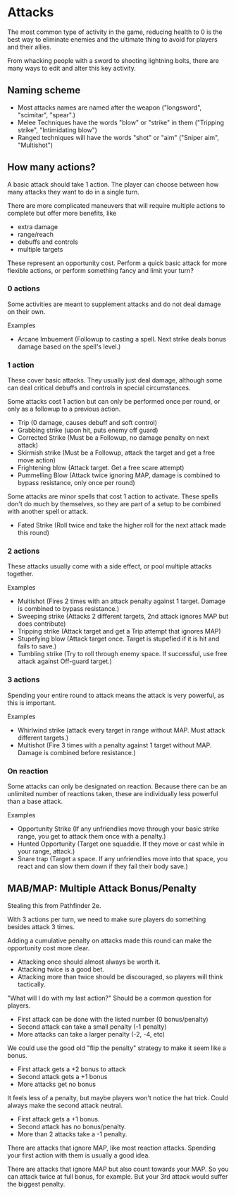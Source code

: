# Attacks
The most common type of activity in the game, reducing health to 0 is the best way to eliminate enemies and the ultimate thing to avoid for players and their allies.

From whacking people with a sword to shooting lightning bolts, there are many ways to edit and alter this key activity.

## Naming scheme
- Most attacks names are named after the weapon ("longsword", "scimitar", "spear".)
- Melee Techniques have the words "blow" or "strike" in them ("Tripping strike", "Intimidating blow")
- Ranged techniques will have the words "shot" or "aim" ("Sniper aim", "Multishot")

## How many actions?
A basic attack should take 1 action. The player can choose between how many attacks they want to do in a single turn.

There are more complicated maneuvers that will require multiple actions to complete but offer more benefits, like
- extra damage
- range/reach
- debuffs and controls
- multiple targets

These represent an opportunity cost. Perform a quick basic attack for more flexible actions, or perform something fancy and limit your turn?

### 0 actions
Some activities are meant to supplement attacks and do not deal damage on their own.

Examples
- Arcane Imbuement (Followup to casting a spell. Next strike deals bonus damage based on the spell's level.)

### 1 action
These cover basic attacks. They usually just deal damage, although some can deal critical debuffs and controls in special circumstances.

Some attacks cost 1 action but can only be performed once per round, or only as a followup to a previous action.
- Trip (0 damage, causes debuff and soft control)
- Grabbing strike (upon hit, puts enemy off guard)
- Corrected Strike (Must be a Followup, no damage penalty on next attack)
- Skirmish strike (Must be a Followup, attack the target and get a free move action)
- Frightening blow (Attack target. Get a free scare attempt)
- Pummelling Blow (Attack twice ignoring MAP, damage is combined to bypass resistance, only once per round)

Some attacks are minor spells that cost 1 action to activate. These spells don't do much by themselves, so they are part of a setup to be combined with another spell or attack.
- Fated Strike (Roll twice and take the higher roll for the next attack made this round)

### 2 actions
These attacks usually come with a side effect, or pool multiple attacks together.

Examples
- Multishot (Fires 2 times with an attack penalty against 1 target. Damage is combined to bypass resistance.)
- Sweeping strike (Attacks 2 different targets, 2nd attack ignores MAP but does contribute)
- Tripping strike (Attack target and get a Trip attempt that ignores MAP)
- Stupefying blow (Attack target once. Target is stupefied if it is hit and fails to save.)
- Tumbling strike (Try to roll through enemy space. If successful, use free attack against Off-guard target.)

### 3 actions
Spending your entire round to attack means the attack is very powerful, as this is important.

Examples
- Whirlwind strike (attack every target in range without MAP. Must attack different targets.)
- Multishot (Fire 3 times with a penalty against 1 target without MAP. Damage is combined before resistance.)

### On reaction
Some attacks can only be designated on reaction. Because there can be an unlimited number of reactions taken, these are individually less powerful than a base attack.

Examples
- Opportunity Strike (If any unfriendlies move through your basic strike range, you get to attack them once with a penalty.)
- Hunted Opportunity (Target one squaddie. If they move or cast while in your range, attack.)
- Snare trap (Target a space. If any unfriendlies move into that space, you react and can slow them down if they fail their body save.)

## MAB/MAP: Multiple Attack Bonus/Penalty
Stealing this from Pathfinder 2e.

With 3 actions per turn, we need to make sure players do something besides attack 3 times.

Adding a cumulative penalty on attacks made this round can make the opportunity cost more clear.
- Attacking once should almost always be worth it.
- Attacking twice is a good bet.
- Attacking more than twice should be discouraged, so players will think tactically.

"What will I do with my last action?" Should be a common question for players.

- First attack can be done with the listed number (0 bonus/penalty)
- Second attack can take a small penalty (-1 penalty)
- More attacks can take a larger penalty (-2, -4, etc)

We could use the good old "flip the penalty" strategy to make it seem like a bonus.
- First attack gets a +2 bonus to attack
- Second attack gets a +1 bonus
- More attacks get no bonus

It feels less of a penalty, but maybe players won't notice the hat trick. Could always make the second attack neutral.
- First attack gets a +1 bonus.
- Second attack has no bonus/penalty.
- More than 2 attacks take a -1 penalty.

There are attacks that ignore MAP, like most reaction attacks. Spending your first action with them is usually a good idea.

There are attacks that ignore MAP but also count towards your MAP. So you can attack twice at full bonus, for example. But your 3rd attack would suffer the biggest penalty.
